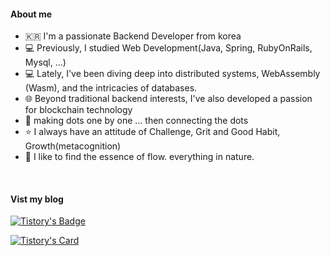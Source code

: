 
#### About me
- 🇰🇷 I'm a passionate Backend Developer from korea
- 💻 Previously, I studied Web Development(Java, Spring, RubyOnRails, Mysql, ...)
- 💻 Lately, I've been diving deep into distributed systems, WebAssembly (Wasm), and the intricacies of databases.
- 🌐 Beyond traditional backend interests, I've also developed a passion for blockchain technology
- 🌌 making dots one by one ... then connecting the dots
- ⭐️ I always have an attitude of Challenge, Grit and Good Habit, Growth(metacognition)
- 🤔 I like to find the essence of flow. everything in nature.

<br/>

#### Vist my blog
[![Tistory's Badge](https://github-readme-tistory-card.vercel.app/api/badge?name=그릿%20속의%20해빗&theme=blue)](https://loosie.tistory.com/)

[![Tistory's Card](https://github-readme-tistory-card.vercel.app/api?name=loosie&postId=877&theme=santorini)](https://loosie.tistory.com/877)


<br/>



<!--
[![Solved.ac
프로필](http://mazassumnida.wtf/api/v2/generate_badge?boj=loosie999)](https://solved.ac/loosie999)

**loosie/loosie** is a ✨ _special_ ✨ repository because its `README.md` (this file) appears on your GitHub profile.

Here are some ideas to get you started:

- 🔭 I’m currently working on ...
- 🌱 I’m currently learning ...
- 👯 I’m looking to collaborate on ...
- 🤔 I’m looking for help with ...
- 💬 Ask me about ...
- 📫 How to reach me: ...
- 😄 Pronouns: ...
- ⚡ Fun fact: ...
-->
